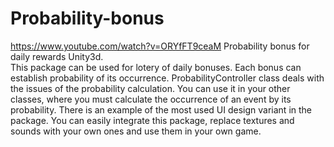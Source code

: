 # Probability-bonus
https://www.youtube.com/watch?v=ORYfFT9ceaM
Probability bonus for daily rewards Unity3d.</br>
This package can be used for lotery of daily bonuses. Each bonus can establish probability of its occurrence. ProbabilityController class deals with the issues of the probability calculation. You can use it in your other classes, where you must calculate the occurrence of an event by its probability. There is an example of the most used UI design variant in the package. You can easily integrate this package, replace textures and sounds with your own ones and use them in your own game.
